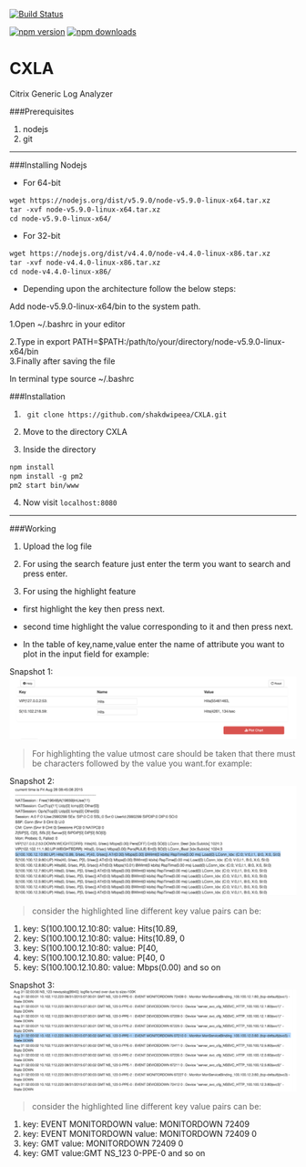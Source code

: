 [![Build Status](https://semaphoreci.com/api/v1/projects/6b0be2a6-0da9-4a20-991a-7373628354d0/663555/badge.svg)](https://semaphoreci.com/shakdwipeea/cxla)

 [![npm version](https://badge.fury.io/js/cxla.svg)](https://badge.fury.io/js/cxla)
 [![npm downloads](https://img.shields.io/npm/dt/cxla.svg)](https://npmjs.org/package/cxla)

# CXLA
Citrix Generic Log Analyzer



###Prerequisites

1. nodejs
2. git 

----------

###Installing Nodejs
  * For 64-bit 
```shell
wget https://nodejs.org/dist/v5.9.0/node-v5.9.0-linux-x64.tar.xz
tar -xvf node-v5.9.0-linux-x64.tar.xz
cd node-v5.9.0-linux-x64/
```
  * For 32-bit
```shell
wget https://nodejs.org/dist/v4.4.0/node-v4.4.0-linux-x86.tar.xz
tar -xvf node-v4.4.0-linux-x86.tar.xz
cd node-v4.4.0-linux-x86/
```
  * Depending upon the architecture follow the below steps:

Add node-v5.9.0-linux-x64/bin to the system path.

1.Open ~/.bashrc in your editor

2.Type in
export PATH=$PATH:/path/to/your/directory/node-v5.9.0-linux-x64/bin  
3.Finally after saving the file

In terminal type
source ~/.bashrc



###Installation

1. ``` git clone https://github.com/shakdwipeea/CXLA.git```

2. Move to the directory CXLA

3. Inside the directory
```
npm install
npm install -g pm2
pm2 start bin/www
```
4. Now visit ```localhost:8080```


------------

###Working
1. Upload the log file

2. For using the search feature just enter the term you want to search and press enter.

3. For using the highlight feature

  * first highlight the key then press next.

  * second time highlight the value corresponding to it and then press next.
  
  * In the table of key,name,value enter the name of attribute you want to plot in the input field for example:
  
Snapshot 1:
![alt-text](https://github.com/shakdwipeea/CXLA/blob/master/public/images/Screen%20Shot%202016-03-18%20at%206.12.28%20PM.png)


> For highlighting the value utmost care should be taken that there must be characters followed by the value you want.for example:

Snapshot 2:
![alt-text](https://github.com/shakdwipeea/CXLA/blob/master/public/images/Screen%20Shot%202016-01-25%20at%209.43.14%20AM.png)

> consider the highlighted line different key value pairs can be:

1. key: S(100.100.12.10:80: value: Hits(10.89,
2. key: S(100.100.12.10:80: value: Hits(10.89, 0
3. key: S(100.100.12.10:80: value: P[40,
4. key: S(100.100.12.10.80: value: P[40, 0
5. key: S(100.100.12.10.80: value: Mbps(0.00)
and so on


Snapshot 3:
![alt-text](https://github.com/shakdwipeea/CXLA/blob/master/public/images/Screen%20Shot%202016-01-25%20at%209.50.29%20AM.png)

> consider the highlighted line different key value pairs can be:

1. key: EVENT MONITORDOWN value: MONITORDOWN 72409
2. key: EVENT MONITORDOWN value: MONITORDOWN 72409 0
3. key: GMT value: MONITORDOWN 72409 0
4. key: GMT value:GMT NS_123 0-PPE-0  and so on
